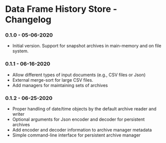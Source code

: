 # Data Frame History Store - Changelog

### 0.1.0 - 05-06-2020

* Initial version. Support for snapshot archives in main-memory and on file system.


### 0.1.1 - 06-16-2020

* Allow different types of input documents (e.g., CSV files or Json)
* External merge-sort for large CSV files.
* Add managers for maintaining sets of archives


### 0.1.2 - 06-25-2020

* Proper handling of date/time objects by the default archive reader and writer
* Optional arguments for Json encoder and decoder for persistent archives
* Add encoder and decoder information to archive manager metadata
* Simple command-line interface for persistent archive manager
